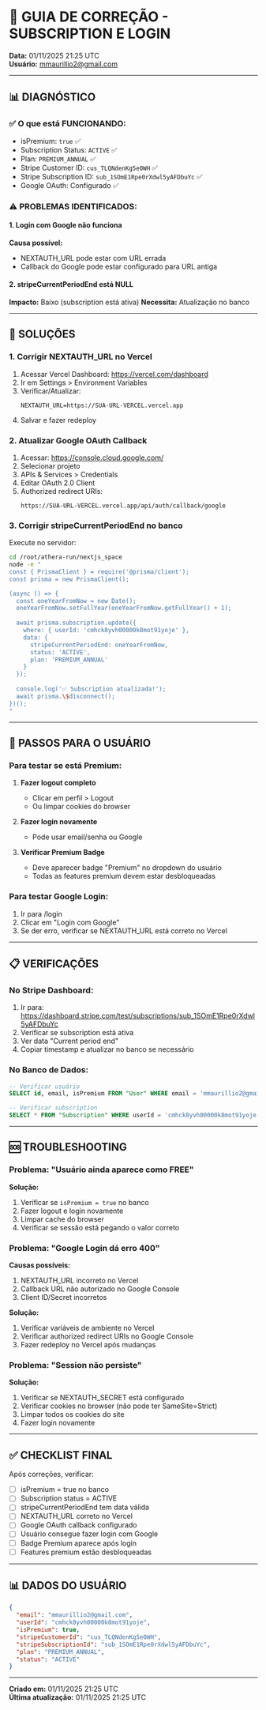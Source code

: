 # 🔧 GUIA DE CORREÇÃO - SUBSCRIPTION E LOGIN

**Data:** 01/11/2025 21:25 UTC  
**Usuário:** mmaurillio2@gmail.com

---

## 📊 DIAGNÓSTICO

### ✅ O que está FUNCIONANDO:
- isPremium: `true` ✅
- Subscription Status: `ACTIVE` ✅
- Plan: `PREMIUM_ANNUAL` ✅
- Stripe Customer ID: `cus_TLQNdenKg5e0WH` ✅
- Stripe Subscription ID: `sub_1SOmE1Rpe0rXdwl5yAFDbuYc` ✅
- Google OAuth: Configurado ✅

### ⚠️ PROBLEMAS IDENTIFICADOS:

#### 1. Login com Google não funciona
**Causa possível:**
- NEXTAUTH_URL pode estar com URL errada
- Callback do Google pode estar configurado para URL antiga

#### 2. stripeCurrentPeriodEnd está NULL
**Impacto:** Baixo (subscription está ativa)
**Necessita:** Atualização no banco

---

## 🔧 SOLUÇÕES

### 1. Corrigir NEXTAUTH_URL no Vercel

1. Acessar Vercel Dashboard: https://vercel.com/dashboard
2. Ir em Settings > Environment Variables
3. Verificar/Atualizar:
   ```
   NEXTAUTH_URL=https://SUA-URL-VERCEL.vercel.app
   ```
4. Salvar e fazer redeploy

### 2. Atualizar Google OAuth Callback

1. Acessar: https://console.cloud.google.com/
2. Selecionar projeto
3. APIs & Services > Credentials
4. Editar OAuth 2.0 Client
5. Authorized redirect URIs:
   ```
   https://SUA-URL-VERCEL.vercel.app/api/auth/callback/google
   ```

### 3. Corrigir stripeCurrentPeriodEnd no banco

Execute no servidor:

```bash
cd /root/athera-run/nextjs_space
node -e "
const { PrismaClient } = require('@prisma/client');
const prisma = new PrismaClient();

(async () => {
  const oneYearFromNow = new Date();
  oneYearFromNow.setFullYear(oneYearFromNow.getFullYear() + 1);
  
  await prisma.subscription.update({
    where: { userId: 'cmhck8yvh00000k8mot91yoje' },
    data: { 
      stripeCurrentPeriodEnd: oneYearFromNow,
      status: 'ACTIVE',
      plan: 'PREMIUM_ANNUAL'
    }
  });
  
  console.log('✅ Subscription atualizada!');
  await prisma.\$disconnect();
})();
"
```

---

## 🎯 PASSOS PARA O USUÁRIO

### Para testar se está Premium:

1. **Fazer logout completo**
   - Clicar em perfil > Logout
   - Ou limpar cookies do browser

2. **Fazer login novamente**
   - Pode usar email/senha ou Google

3. **Verificar Premium Badge**
   - Deve aparecer badge "Premium" no dropdown do usuário
   - Todas as features premium devem estar desbloqueadas

### Para testar Google Login:

1. Ir para /login
2. Clicar em "Login com Google"
3. Se der erro, verificar se NEXTAUTH_URL está correto no Vercel

---

## 📋 VERIFICAÇÕES

### No Stripe Dashboard:
1. Ir para: https://dashboard.stripe.com/test/subscriptions/sub_1SOmE1Rpe0rXdwl5yAFDbuYc
2. Verificar se subscription está ativa
3. Ver data "Current period end"
4. Copiar timestamp e atualizar no banco se necessário

### No Banco de Dados:
```sql
-- Verificar usuário
SELECT id, email, isPremium FROM "User" WHERE email = 'mmaurillio2@gmail.com';

-- Verificar subscription
SELECT * FROM "Subscription" WHERE userId = 'cmhck8yvh00000k8mot91yoje';
```

---

## 🆘 TROUBLESHOOTING

### Problema: "Usuário ainda aparece como FREE"

**Solução:**
1. Verificar se `isPremium = true` no banco
2. Fazer logout e login novamente
3. Limpar cache do browser
4. Verificar se sessão está pegando o valor correto

### Problema: "Google Login dá erro 400"

**Causas possíveis:**
1. NEXTAUTH_URL incorreto no Vercel
2. Callback URL não autorizado no Google Console
3. Client ID/Secret incorretos

**Solução:**
1. Verificar variáveis de ambiente no Vercel
2. Verificar authorized redirect URIs no Google Console
3. Fazer redeploy no Vercel após mudanças

### Problema: "Session não persiste"

**Solução:**
1. Verificar se NEXTAUTH_SECRET está configurado
2. Verificar cookies no browser (não pode ter SameSite=Strict)
3. Limpar todos os cookies do site
4. Fazer login novamente

---

## ✅ CHECKLIST FINAL

Após correções, verificar:

- [ ] isPremium = true no banco
- [ ] Subscription status = ACTIVE
- [ ] stripeCurrentPeriodEnd tem data válida
- [ ] NEXTAUTH_URL correto no Vercel
- [ ] Google OAuth callback configurado
- [ ] Usuário consegue fazer login com Google
- [ ] Badge Premium aparece após login
- [ ] Features premium estão desbloqueadas

---

## 📊 DADOS DO USUÁRIO

```json
{
  "email": "mmaurillio2@gmail.com",
  "userId": "cmhck8yvh00000k8mot91yoje",
  "isPremium": true,
  "stripeCustomerId": "cus_TLQNdenKg5e0WH",
  "stripeSubscriptionId": "sub_1SOmE1Rpe0rXdwl5yAFDbuYc",
  "plan": "PREMIUM_ANNUAL",
  "status": "ACTIVE"
}
```

---

**Criado em:** 01/11/2025 21:25 UTC  
**Última atualização:** 01/11/2025 21:25 UTC
